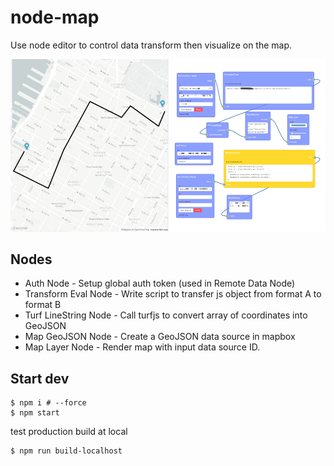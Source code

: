# node-map

Use node editor to control data transform then visualize on the map.

![](node-map.png)

## Nodes

* Auth Node - Setup global auth token (used in Remote Data Node)
* Transform Eval Node - Write script to transfer js object from format A to format B
* Turf LineString Node - Call turfjs to convert array of coordinates into GeoJSON
* Map GeoJSON Node - Create a GeoJSON data source in mapbox
* Map Layer Node - Render map with input data source ID.

## Start dev

```
$ npm i # --force
$ npm start
```

test production build at local

```
$ npm run build-localhost
```